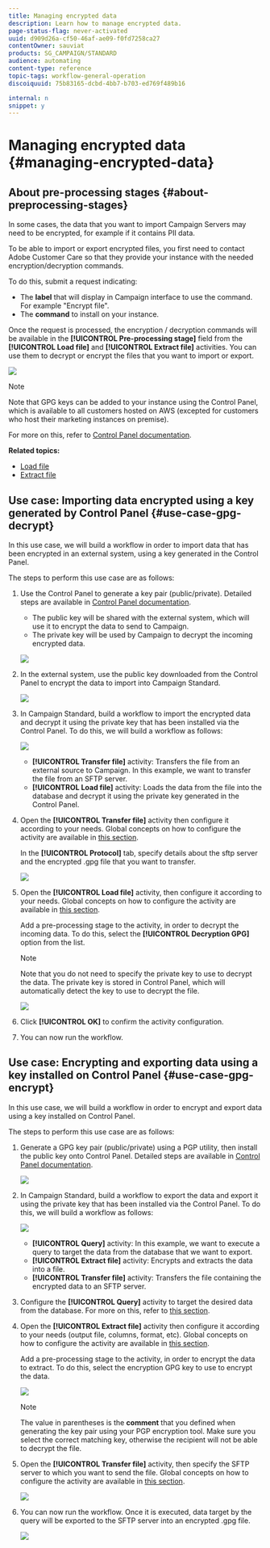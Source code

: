 ```yaml
---
title: Managing encrypted data
description: Learn how to manage encrypted data.
page-status-flag: never-activated
uuid: d909d26a-cf50-46af-ae09-f0fd7258ca27
contentOwner: sauviat
products: SG_CAMPAIGN/STANDARD
audience: automating
content-type: reference
topic-tags: workflow-general-operation
discoiquuid: 75b83165-dcbd-4bb7-b703-ed769f489b16

internal: n
snippet: y
---
```


# Managing encrypted data {#managing-encrypted-data}

## About pre-processing stages {#about-preprocessing-stages}

In some cases, the data that you want to import Campaign Servers may need to be encrypted, for example if it contains PII data.

To be able to import or export encrypted files, you first need to contact Adobe Customer Care so that they provide your instance with the needed encryption/decryption commands.

To do this, submit a request indicating:

* The **label** that will display in Campaign interface to use the command. For example "Encrypt file".
* The **command** to install on your instance.

Once the request is processed, the encryption / decryption commands will be available in the **[!UICONTROL Pre-processing stage]** field from the **[!UICONTROL Load file]** and **[!UICONTROL Extract file]** activities. You can use them to decrypt or encrypt the files that you want to import or export.

   ![](assets/preprocessing-encryption.png)

>[!NOTE]
>
>Note that GPG keys can be added to your instance using the Control Panel, which is available to all customers hosted on AWS (excepted for customers who host their marketing instances on premise).
>
>For more on this, refer to [Control Panel documentation](https://docs.adobe.com/content/help/en/control-panel/using/control-panel-home.html).

**Related topics:**

* [Load file](../../automating/using/load-file.md)
* [Extract file](../../automating/using/extract-file.md)

## Use case: Importing data encrypted using a key generated by Control Panel {#use-case-gpg-decrypt}

In this use case, we will build a workflow in order to import data that has been encrypted in an external system, using a key generated in the Control Panel.

The steps to perform this use case are as follows:

1. Use the Control Panel to generate a key pair (public/private). Detailed steps are available in [Control Panel documentation](https://docs.adobe.com/content/help/en/control-panel/using/instances-settings/gpg-keys-management.html#decrypting-data).

    * The public key will be shared with the external system, which will use it to  encrypt the data to send to Campaign.
    * The private key will be used by Campaign to decrypt the incoming encrypted data.

    ![](assets/gpg_generate.png)

1. In the external system, use the public key downloaded from the Control Panel to encrypt the data to import into Campaign Standard.

    ![](assets/gpg_external.png)

1. In Campaign Standard, build a workflow to import the encrypted data and decrypt it using the private key that has been installed via the Control Panel. To do this, we will build a workflow as follows:

   ![](assets/gpg_workflow.png)

    * **[!UICONTROL Transfer file]** activity: Transfers the file from an external source to Campaign. In this example, we want to transfer the file from an SFTP server.
    * **[!UICONTROL Load file]** activity: Loads the data from the file into the database and decrypt it using the private key generated in the Control Panel.

1. Open the **[!UICONTROL Transfer file]** activity then configure it according to your needs. Global concepts on how to configure the activity are available in [this section](../../automating/using/load-file.md).

    In the **[!UICONTROL Protocol]** tab, specify details about the sftp server and the encrypted .gpg file that you want to transfer.

    ![](assets/gpg_transfer.png)

1. Open the **[!UICONTROL Load file]** activity, then configure it according to your needs. Global concepts on how to configure the activity are available in [this section](../../automating/using/load-file.md).

    Add a pre-processing stage to the activity, in order to decrypt the incoming data. To do this, select the **[!UICONTROL Decryption GPG]** option from the list.

    >[!NOTE]
    >
    >Note that you do not need to specify the private key to use to decrypt the data. The private key is stored in Control Panel, which will automatically detect the key to use to decrypt the file.

    ![](assets/gpg_load.png)

1. Click **[!UICONTROL OK]** to confirm the activity configuration.

1. You can now run the workflow.

## Use case: Encrypting and exporting data using a key installed on Control Panel {#use-case-gpg-encrypt}

In this use case, we will build a workflow in order to encrypt and export data using a key installed on Control Panel.

The steps to perform this use case are as follows:

1. Generate a GPG key pair (public/private) using a PGP utility, then install the public key onto Control Panel. Detailed steps are available in [Control Panel documentation](https://docs.adobe.com/content/help/en/control-panel/using/instances-settings/gpg-keys-management.html#encrypting-data).

    ![](assets/gpg_install.png)

1. In Campaign Standard, build a workflow to export the data and export it using the private key that has been installed via the Control Panel. To do this, we will build a workflow as follows:

    ![](assets/gpg-workflow-export.png)

    * **[!UICONTROL Query]** activity: In this example, we want to execute a query to target the data from the database that we want to export.
    * **[!UICONTROL Extract file]** activity: Encrypts and extracts the data into a file.
    * **[!UICONTROL Transfer file]** activity: Transfers the file containing the encrypted data to an SFTP server.

1. Configure the **[!UICONTROL Query]** activity to target the desired data from the database. For more on this, refer to [this section](../../automating/using/query.md).

1. Open the **[!UICONTROL Extract file]** activity then configure it according to your needs (output file, columns, format, etc). Global concepts on how to configure the activity are available in [this section](../../automating/using/extract-file.md).

    Add a pre-processing stage to the activity, in order to encrypt the data to extract. To do this, select the encryption GPG key to use to encrypt the data.

    ![](assets/gpg-extract-stage.png)

    >[!NOTE]
    >
    >The value in parentheses is the **comment** that you defined when generating the key pair using your PGP encryption tool. Make sure you select the correct matching key, otherwise the recipient will not be able to decrypt the file.

1. Open the **[!UICONTROL Transfer file]** activity, then specify the SFTP server to which you want to send the file. Global concepts on how to configure the activity are available in [this section](../../automating/using/transfer-file.md).

    ![](assets/gpg-transfer-encrypt.png)

1. You can now run the workflow. Once it is executed, data target by the query will be exported to the SFTP server into an encrypted .gpg file.

    ![](assets/gpg-sftp-encrypt.png)
